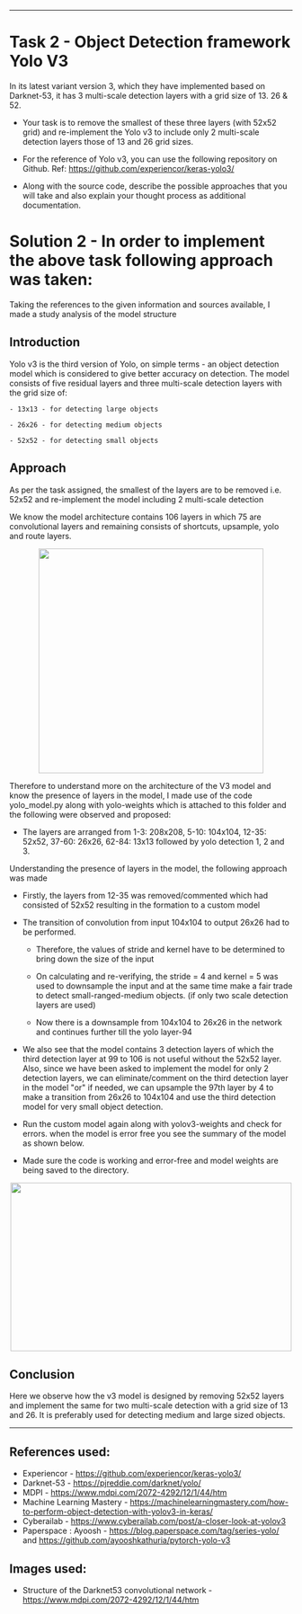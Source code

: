 ---------------------------------------------------------------------------------------------------------------------------------------------------------------

# Task 2 - Object Detection framework Yolo V3
In its latest variant version 3, which they have implemented based on Darknet-53, it has 3 multi-scale detection layers with a grid size of 13. 26 & 52.
	
* Your task is to remove the smallest of these three layers (with 52x52 grid) and re-implement the Yolo v3 to include only 2 multi-scale detection layers those of 13 and 26 grid sizes.
	
* For the reference of Yolo v3, you can use the following repository on Github. Ref: https://github.com/experiencor/keras-yolo3/
	
* Along with the source code, describe the possible approaches that you will take and also explain your thought process as additional documentation.

# Solution 2 - In order to implement the above task following approach was taken:
				
Taking the references to the given information and sources available, I made a study analysis of the model structure

## Introduction

Yolo v3 is the third version of Yolo, on simple terms - an object detection model which is considered to give better accuracy on detection. The model consists of five residual layers and three multi-scale detection layers with the grid size of:
	
	- 13x13 - for detecting large objects
	
	- 26x26 - for detecting medium objects
	
	- 52x52 - for detecting small objects
	
## Approach
					
As per the task assigned, the smallest of the layers are to be removed i.e. 52x52 and re-implement the model including 2 multi-scale detection

We know the model architecture contains 106 layers in which 75 are convolutional layers and remaining consists of shortcuts, upsample, yolo and route layers.

<p align="center"> 
<img src="https://github.com/rahulmadanraju/Projects/blob/master/YoloV3_customized/Images_Report/YOLOv3_architecture.png", width="400", height="400" />
<p>

Therefore to understand more on the architecture of the V3 model and know the presence of layers in the model, I made use of the code yolo_model.py along with yolo-weights which is attached to this folder and the following were observed and proposed:

* The layers are arranged from 1-3: 208x208, 5-10: 104x104, 12-35: 52x52, 37-60: 26x26, 62-84: 13x13 followed by yolo detection 1, 2 and 3.  
	
Understanding the presence of layers in the model, the following approach was made
* Firstly, the layers from 12-35 was removed/commented which had consisted of 52x52 resulting in the formation to a custom model

* The transition of convolution from input 104x104 to output 26x26 had to be performed.

	- Therefore, the values of stride and kernel have to be determined to bring down the size of the input
	
	- On calculating and re-verifying, the stride = 4 and kernel = 5 was used to downsample the input and at the same time make a fair trade to detect small-ranged-medium objects. (if only two scale detection layers are used)
	
	- Now there is a downsample from 104x104 to 26x26 in the network and continues further till the yolo layer-94
	
* We also see that the model contains 3 detection layers of which the third detection layer at 99 to 106 is not useful without the 52x52 layer. Also, since we have been asked to implement the model for only 2 detection layers, we can eliminate/comment on the third detection layer in the model "or" if needed, we can upsample the 97th layer by 4 to make a transition from 26x26 to 104x104 and use the third detection model for very small object detection.

* Run the custom model again along with yolov3-weights and check for errors. when the model is error free you see the summary of the model as shown below.

* Made sure the code is working and error-free and model weights are being saved to the directory.

<p align="center"> 
<img src="https://github.com/rahulmadanraju/Projects/blob/master/YoloV3_customized/Images_Report/Image2.png", width="500", height="300" />
<p>


## Conclusion

Here we observe how the v3 model is designed by removing 52x52 layers and implement the same for two multi-scale detection with a grid size of 13 and 26. It is preferably used for detecting medium and large sized objects. 
					   			
				
----------------------------------------------------------------------------------------------------------------------------------------
		
## References used: 
* Experiencor - https://github.com/experiencor/keras-yolo3/ 
* Darknet-53 - https://pjreddie.com/darknet/yolo/
* MDPI - https://www.mdpi.com/2072-4292/12/1/44/htm
* Machine Learning Mastery - https://machinelearningmastery.com/how-to-perform-object-detection-with-yolov3-in-keras/
* Cyberailab - https://www.cyberailab.com/post/a-closer-look-at-yolov3
* Paperspace : Ayoosh - https://blog.paperspace.com/tag/series-yolo/ and https://github.com/ayooshkathuria/pytorch-yolo-v3



## Images used: 
* Structure of the Darknet53 convolutional network - https://www.mdpi.com/2072-4292/12/1/44/htm
